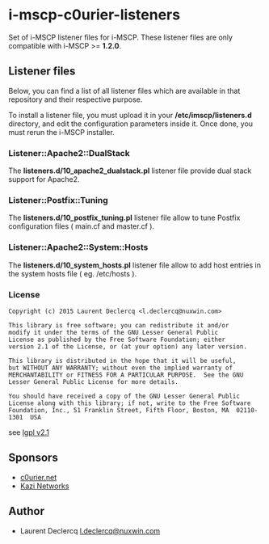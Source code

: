i-mscp-c0urier-listeners
=========================

Set of i-MSCP listener files for i-MSCP. These listener files are only compatible with i-MSCP >= **1.2.0**.

## Listener files

Below, you can find a list of all listener files which are available in that repository and their respective purpose.

To install a listener file, you must upload it in your **/etc/imscp/listeners.d** directory, and edit the configuration
parameters inside it. Once done, you must rerun the i-MSCP installer.

### Listener::Apache2::DualStack

The **listeners.d/10_apache2_dualstack.pl** listener file provide dual stack support for Apache2.

### Listener::Postfix::Tuning

The **listeners.d/10_postfix_tuning.pl** listener file allow to tune Postfix configuration files ( main.cf and master.cf ).

### Listener::Apache2::System::Hosts

The **listeners.d/10_system_hosts.pl** listener file allow to add host entries in the system hosts file ( eg. /etc/hosts ).

### License

	Copyright (c) 2015 Laurent Declercq <l.declercq@nuxwin.com>
	
	This library is free software; you can redistribute it and/or
	modify it under the terms of the GNU Lesser General Public
	License as published by the Free Software Foundation; either
	version 2.1 of the License, or (at your option) any later version.
	
	This library is distributed in the hope that it will be useful,
	but WITHOUT ANY WARRANTY; without even the implied warranty of
	MERCHANTABILITY or FITNESS FOR A PARTICULAR PURPOSE.  See the GNU
	Lesser General Public License for more details.
	
	You should have received a copy of the GNU Lesser General Public
	License along with this library; if not, write to the Free Software
	Foundation, Inc., 51 Franklin Street, Fifth Floor, Boston, MA  02110-1301  USA

 see [lgpl v2.1](http://www.gnu.org/licenses/lgpl-2.1.txt "lgpl v2.1")

## Sponsors

 - [c0urier.net](http://www.c0urier.net/ "c0urier.net")
 - [Kazi Networks](http://www.kazi-networks.com/ "Kazi Networks")

## Author

- Laurent Declercq <l.declercq@nuxwin.com>
